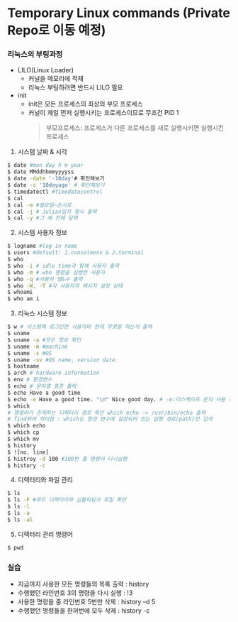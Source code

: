 # Temporary Linux commands (Private Repo로 이동 예정)

### 리눅스의 부팅과정
* LILO(Linux Loader)
  * 커널을 메모리에 적재
  * 리눅스 부팅하려면 반드시 LILO 필요
* init 
  * init은 모든 프로세스의 최상의 부모 프로세스
  * 커널이 제일 먼저 실행시키는 프로세스이므로 무조건 PID 1
    > 부모프로세스: 프로세스가 다른 프로세스를 새로 실행시키면 실행시킨 프로세스

1. 시스템 날짜 & 시각
```.bash
$ date #mon day h m year
$ date MMddhhmmyyyyss
$ date -date '-10day'# 확인해보기
$ date -s '10dayago' # 확인해보기
$ timedatectl #timedatecontrol
$ cal
$ cal -m #월요일~순서로
$ cal -j # Julian일자 형식 출력
$ cal -y #그 해 전체 달력
```
2. 시스템 사용자 정보
```.bash
$ logname #log in name
$ users #default: 1.consoleenv & 2.terminal
$ who
$ who -i # idle time과 함께 사용자 출력
$ who -m # who 명령을 실행한 사용자
$ who -q #사용자 명&수 출력
$ who -W, -T #각 사용자의 메시지 설정 상태
$ whoami
$ who am i
```
3. 리눅스 시스템 정보
```.bash
$ w # 시스템에 로그인한 사용자와 현재 무엇을 하는지 출력
$ uname
$ uname -a #모든 정보 확인
$ uname -m #machine
$ uname -s #OS 
$ uname -sv #OS name, version date
$ hostname
$ arch # hardware information
$ env # 환경변수
$ echo # 문자열 표준 출력
$ echo Have a good time
$ echo -e Have a good time. "\n" Nice good day. # -e:이스케이프 문자 사용 가능(\b:백스페이스, \n:줄바꿈, \\:역슬래시 출력 등)
$ which 
# 명령어가 존재하는 디렉터리 경로 확인 which echo -> /usr/bin/echo 출력 
# find와의 차이점 : which는 환경 변수에 설정되어 있는 실행 경로(path)만 검색
$ which echo
$ which cp
$ which mv
$ history
$ ![no. line] 
$ histroy -d 100 #100번 줄 명령어 다시실행
$ history -c
```
4. 디렉터리와 파일 관리
```.bash
$ ls
$ ls -F #루트 디렉터리와 심볼릭링크 파일 확인
$ ls -l
$ ls -a
$ ls -al
```
5. 디렉터리 관리 명령어
```.bash
$ pwd
```

### 실습
* 지금까지 사용한 모든 명령들의 목록 출력 : history
* 수행했던 라인번호 3의 명령을 다시 실행 : !3
* 사용한 명령들 중 라인번호 5번만 삭제 : history –d 5
* 수행했던 명령들을 한꺼번에 모두 삭제 : history -c
